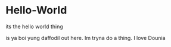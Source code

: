 # Hello-World
its the hello world thing

is ya boi yung daffodil out here. Im tryna do a thing. I love Dounia
